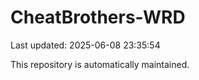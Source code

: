 # CheatBrothers-WRD

Last updated: 2025-06-08 23:35:54

This repository is automatically maintained.
